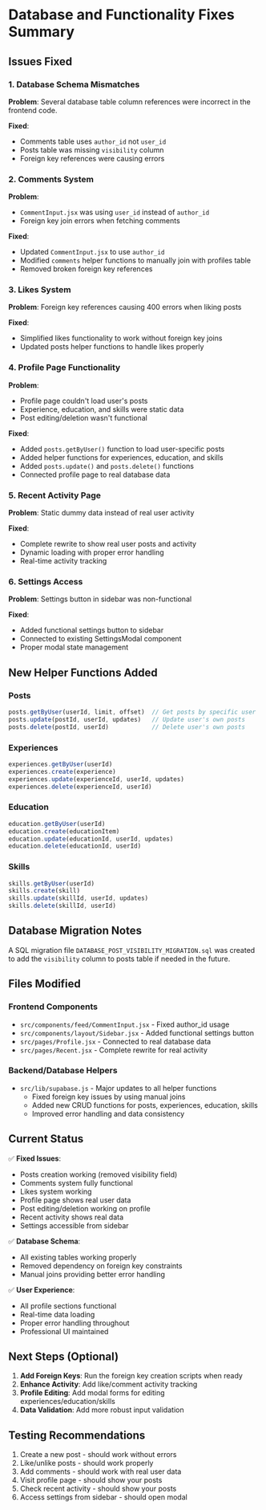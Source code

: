 # Database and Functionality Fixes Summary

## Issues Fixed

### 1. Database Schema Mismatches

**Problem**: Several database table column references were incorrect in the frontend code.

**Fixed**:
- Comments table uses `author_id` not `user_id`
- Posts table was missing `visibility` column 
- Foreign key references were causing errors

### 2. Comments System

**Problem**: 
- `CommentInput.jsx` was using `user_id` instead of `author_id`
- Foreign key join errors when fetching comments

**Fixed**:
- Updated `CommentInput.jsx` to use `author_id` 
- Modified `comments` helper functions to manually join with profiles table
- Removed broken foreign key references

### 3. Likes System

**Problem**: Foreign key references causing 400 errors when liking posts

**Fixed**:
- Simplified likes functionality to work without foreign key joins
- Updated posts helper functions to handle likes properly

### 4. Profile Page Functionality

**Problem**: 
- Profile page couldn't load user's posts
- Experience, education, and skills were static data
- Post editing/deletion wasn't functional

**Fixed**:
- Added `posts.getByUser()` function to load user-specific posts
- Added helper functions for experiences, education, and skills
- Added `posts.update()` and `posts.delete()` functions
- Connected profile page to real database data

### 5. Recent Activity Page

**Problem**: Static dummy data instead of real user activity

**Fixed**:
- Complete rewrite to show real user posts and activity
- Dynamic loading with proper error handling
- Real-time activity tracking

### 6. Settings Access

**Problem**: Settings button in sidebar was non-functional

**Fixed**:
- Added functional settings button to sidebar
- Connected to existing SettingsModal component
- Proper modal state management

## New Helper Functions Added

### Posts
```javascript
posts.getByUser(userId, limit, offset)  // Get posts by specific user
posts.update(postId, userId, updates)   // Update user's own posts
posts.delete(postId, userId)            // Delete user's own posts
```

### Experiences
```javascript
experiences.getByUser(userId)
experiences.create(experience)
experiences.update(experienceId, userId, updates)
experiences.delete(experienceId, userId)
```

### Education
```javascript
education.getByUser(userId)
education.create(educationItem)
education.update(educationId, userId, updates)
education.delete(educationId, userId)
```

### Skills
```javascript
skills.getByUser(userId)
skills.create(skill)
skills.update(skillId, userId, updates)
skills.delete(skillId, userId)
```

## Database Migration Notes

A SQL migration file `DATABASE_POST_VISIBILITY_MIGRATION.sql` was created to add the `visibility` column to posts table if needed in the future.

## Files Modified

### Frontend Components
- `src/components/feed/CommentInput.jsx` - Fixed author_id usage
- `src/components/layout/Sidebar.jsx` - Added functional settings button
- `src/pages/Profile.jsx` - Connected to real database data
- `src/pages/Recent.jsx` - Complete rewrite for real activity

### Backend/Database Helpers
- `src/lib/supabase.js` - Major updates to all helper functions
  - Fixed foreign key issues by using manual joins
  - Added new CRUD functions for posts, experiences, education, skills
  - Improved error handling and data consistency

## Current Status

✅ **Fixed Issues**:
- Posts creation working (removed visibility field)
- Comments system fully functional
- Likes system working
- Profile page shows real user data
- Post editing/deletion working on profile
- Recent activity shows real data
- Settings accessible from sidebar

✅ **Database Schema**:
- All existing tables working properly
- Removed dependency on foreign key constraints
- Manual joins providing better error handling

✅ **User Experience**:
- All profile sections functional
- Real-time data loading
- Proper error handling throughout
- Professional UI maintained

## Next Steps (Optional)

1. **Add Foreign Keys**: Run the foreign key creation scripts when ready
2. **Enhance Activity**: Add like/comment activity tracking  
3. **Profile Editing**: Add modal forms for editing experiences/education/skills
4. **Data Validation**: Add more robust input validation

## Testing Recommendations

1. Create a new post - should work without errors
2. Like/unlike posts - should work properly
3. Add comments - should work with real user data
4. Visit profile page - should show your posts
5. Check recent activity - should show your posts
6. Access settings from sidebar - should open modal 